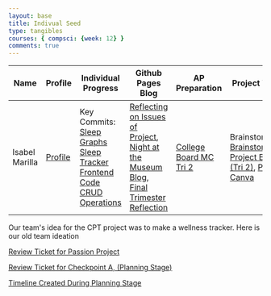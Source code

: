 ```yaml
---
layout: base
title: Indivual Seed
type: tangibles
courses: { compsci: {week: 12} }
comments: true
---
```


| Name | Profile | Individual Progress | Github Pages Blog | AP Preparation | Project Work |
-- | -- | -- | -- | -- | -- |
| Isabel Marilla| [Profile](https://github.com/iKAN2025) | Key Commits: [Sleep Graphs](https://github.com/jplip/frontTri2/commit/6c1c30a2330c8793d51d8a171ede4a5e85f27c96)  [Sleep Tracker Frontend Code](https://github.com/jplip/frontTri2/commit/6e6349fe8d5ed1c1148da5e457e118a6086c987e) [CRUD Operations](https://github.com/jplip/fitness-back/commit/89c160e6fcde12c8d859f1a9e792d670990b21aa)| [Reflecting on Issues of Project](https://lin-ct.github.io/stu2/2024/02/26/Trimester_Struggles_IPYNB_2_.html), [Night at the Museum Blog](https://lin-ct.github.io/stu2/2024/02/16/N@tM_Reflection_IPYNB_2_.html), [Final Trimester Reflection](https://ikan2025.github.io/Nighthawk-Pages//2024/02/16/N@TM&FINAL_IPYNB_2_.html) | [College Board MC Tri 2](https://lin-ct.github.io/stu2/2023/11/06/CollegeBoard_MC_IPYNB_2_.html)| Brainstorming: [Brainstorm Project Blog (Tri 2)](https://ikan2025.github.io/Nighthawk-Pages//2023/11/17/2023-Review.html),  [Project Canva](https://www.canva.com/design/DAF5rMdEmOM/MrR0C3NiRY58O0DYxNHcEA/edit)


Our team's idea for the CPT project was to make a wellness tracker.  Here is our old team ideation



[Review Ticket for Passion Project](https://ikan2025.github.io/Nighthawk-Pages//2023/11/17/2023-Review.html)

[Review Ticket for Checkpoint A, (Planning Stage)](https://jplip.github.io/frontTri2/CA_CheckpointA.html)

[Timeline Created During Planning Stage](https://github.com/users/iKAN2025/projects/2/views/1)